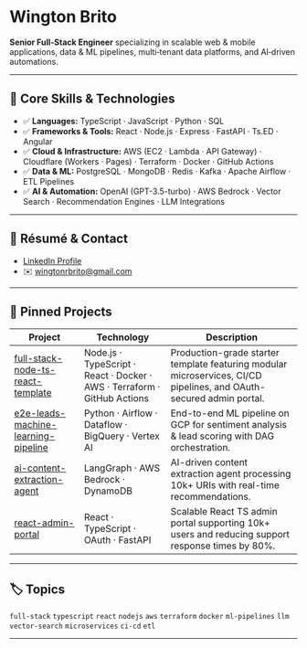 # Wington Brito

**Senior Full‑Stack Engineer** specializing in scalable web & mobile applications, data & ML pipelines, multi‑tenant data platforms, and AI‑driven automations.

---

## 🚀 Core Skills & Technologies

- ✅ **Languages:** TypeScript · JavaScript · Python · SQL
- ✅ **Frameworks & Tools:** React · Node.js · Express · FastAPI · Ts.ED · Angular
- ✅ **Cloud & Infrastructure:** AWS (EC2 · Lambda · API Gateway) · Cloudflare (Workers · Pages) · Terraform · Docker · GitHub Actions
- ✅ **Data & ML:** PostgreSQL · MongoDB · Redis · Kafka · Apache Airflow · ETL Pipelines
- ✅ **AI & Automation:** OpenAI (GPT-3.5-turbo) · AWS Bedrock · Vector Search · Recommendation Engines · LLM Integrations

---

## 📄 Résumé & Contact

- [LinkedIn Profile](https://www.linkedin.com/in/wingtonbrito)
- ✉️ wingtonrbrito@gmail.com

---

## 📌 Pinned Projects

| Project | Technology | Description |
|---|---|---|
| [full-stack-node-ts-react-template](https://github.com/wingtonrbrito/full-stack-node-ts-react-template) | Node.js · TypeScript · React · Docker · AWS · Terraform · GitHub Actions | Production-grade starter template featuring modular microservices, CI/CD pipelines, and OAuth-secured admin portal. |
| [e2e-leads-machine-learning-pipeline](https://github.com/wingtonrbrito/e2e-leads-machine-learning-pipeline) | Python · Airflow · Dataflow · BigQuery · Vertex AI | End-to-end ML pipeline on GCP for sentiment analysis & lead scoring with DAG orchestration. |
| [ai-content-extraction-agent](#) | LangGraph · AWS Bedrock · DynamoDB | AI-driven content extraction agent processing 10k+ URIs with real-time recommendations. |
| [react-admin-portal](#) | React · TypeScript · OAuth · FastAPI | Scalable React TS admin portal supporting 10k+ users and reducing support response times by 80%. |

---

## 🏷️ Topics

`full-stack` `typescript` `react` `nodejs` `aws` `terraform` `docker` `ml-pipelines` `llm` `vector-search` `microservices` `ci-cd` `etl`

---
